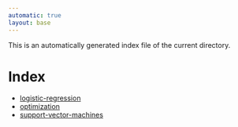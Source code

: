 ```yaml
---
automatic: true
layout: base
---
```


This is an automatically generated index file of the current directory.

# Index
- [logistic-regression](notes/aiml/logistic-regression.html)
- [optimization](notes/aiml/optimization.html)
- [support-vector-machines](notes/aiml/support-vector-machines.html)
